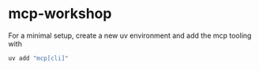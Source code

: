 # mcp-workshop

For a minimal setup, create a new uv environment and add the mcp tooling with
```bash
uv add "mcp[cli]"
```